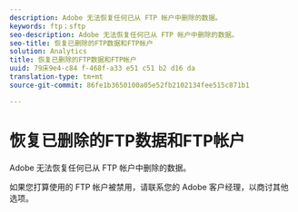 ```yaml
---
description: Adobe 无法恢复任何已从 FTP 帐户中删除的数据。
keywords: ftp；sftp
seo-description: Adobe 无法恢复任何已从 FTP 帐户中删除的数据。
seo-title: 恢复已删除的FTP数据和FTP帐户
solution: Analytics
title: 恢复已删除的FTP数据和FTP帐户
uuid: 79床9e4-c84 f-468f-a33 e51 c51 b2 d16 da
translation-type: tm+mt
source-git-commit: 86fe1b3650100a05e52fb2102134fee515c871b1

---
```



# 恢复已删除的FTP数据和FTP帐户

Adobe 无法恢复任何已从 FTP 帐户中删除的数据。

如果您打算使用的 FTP 帐户被禁用，请联系您的 Adobe 客户经理，以商讨其他选项。
